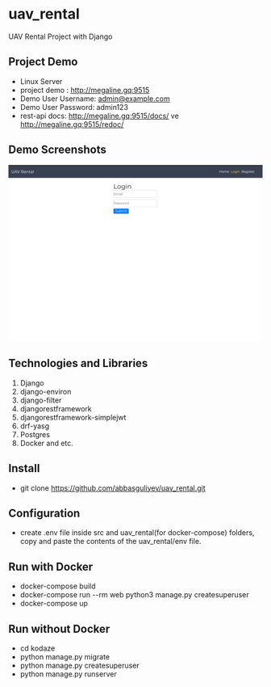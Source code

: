 # uav_rental
UAV Rental Project with Django

## Project Demo
- Linux Server
- project demo : http://megaline.gq:9515
- Demo User Username: admin@example.com
- Demo User Password: admin123
- rest-api docs: http://megaline.gq:9515/docs/ ve http://megaline.gq:9515/redoc/

## Demo Screenshots
![<img alt="alt_text" width="40px" src="images/image.PNG" />](/src/media/assets/sc1.png?raw=true "Optional Title")


## Technologies and Libraries
1. Django
2. django-environ
3. django-filter
4. djangorestframework
5. djangorestframework-simplejwt
6. drf-yasg
7. Postgres
8. Docker and etc.

## Install
- git clone https://github.com/abbasguliyev/uav_rental.git
## Configuration
- create .env file inside src and uav_rental(for docker-compose) folders, copy and paste the contents of the uav_rental/env file.
## Run with Docker
- docker-compose build
- docker-compose run --rm web python3 manage.py createsuperuser
- docker-compose up

## Run without Docker
- cd kodaze
- python manage.py migrate
- python manage.py createsuperuser
- python manage.py runserver